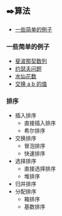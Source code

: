 ﻿## ✒️算法
 
 
   * [一些简单的例子](#%E4%B8%80%E4%BA%9B%E7%AE%80%E5%8D%95%E7%9A%84%E4%BE%8B%E5%AD%90)
 
 
 ### 一些简单的例子
 + [斐波那契数列](/Interview-.NET/Subject/算法/Fibonacci.cs)
 + [约瑟夫问题 ](/Interview-.NET/Subject/算法/Josephus.cs)
 + [水仙花数](/Interview-.NET/Subject/算法/Narcissus.cs)
 + [交换 a b 的值](/Interview-.NET/Subject/算法/Swap.cs)
 
### 排序
+ 插入排序
  + 直接插入排序
  + 希尔排序
+ 交换排序
  + 冒泡排序
  + 快速排序
+ 选择排序
  + 直接选择排序
  + 堆排序
+ 归并排序
+ 分配排序
  + 箱排序
  + 基数排序

